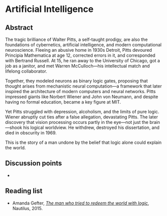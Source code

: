 # Artificial Intelligence


## Abstract

The tragic brilliance of Walter Pitts, a self-taught prodigy, are also the foundations of cybernetics, artificial intelligence, and modern computational neuroscience. Fleeing an abusive home in 1930s Detroit, Pitts devoured Principia Mathematica at age 12, corrected errors in it, and corresponded with Bertrand Russell. At 15, he ran away to the University of Chicago, got a job as a janitor, and met Warren McCulloch—his intellectual match and lifelong collaborator.

Together, they modeled neurons as binary logic gates, proposing that thought arises from mechanistic neural computation—a framework that later inspired the architecture of modern computers and neural networks. Pitts impressed giants like Norbert Wiener and John von Neumann, and despite having no formal education, became a key figure at MIT.

Yet Pitts struggled with depression, alcoholism, and the limits of pure logic. Wiener abruptly cut ties after a false allegation, devastating Pitts. The later discovery that vision processing occurs partly in the eye—not just the brain—shook his logical worldview. He withdrew, destroyed his dissertation, and died in obscurity in 1969. 

This is the story of a man undone by the belief that logic alone could explain the world.

## Discussion points

*


## Reading list


* Amanda Gefter, [*The man who tried to redeem the world with logic*](), Nautilus, 2015.
